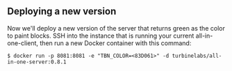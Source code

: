 ## Deploying a new version

Now we'll deploy a new version of the server that returns green as the
color to paint blocks. SSH into the instance that is running your current
all-in-one-client, then run a new Docker container with this command:

```console
$ docker run -p 8081:8081 -e "TBN_COLOR=<83D061>" -d turbinelabs/all-in-one-server:0.8.1
```

